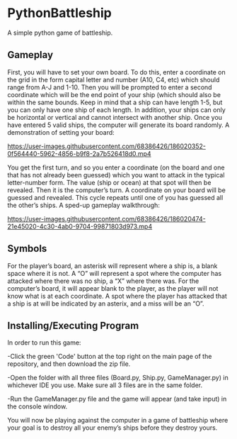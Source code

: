 # PythonBattleship
A simple python game of battleship.


## Gameplay
First, you will have to set your own board. To do this, enter a coordinate on the grid in the form capital letter and number (A10, C4, etc) 
which should range from A-J and 1-10. Then you will be prompted to enter a second coordinate which will be the end point of your ship 
(which should also be within the same bounds. Keep in mind that a ship can have length 1-5, but you can only have one ship of each length. 
In addition, your ships can only be horizontal or vertical and cannot intersect with another ship. Once you have entered 5 valid ships, 
the computer will generate its board randomly. A demonstration of setting your board:



https://user-images.githubusercontent.com/68386426/186020352-0f564440-5962-4856-b9f8-2a7b526418d0.mp4



You get the first turn, and so you enter a coordinate (on the board and one that has not already been guessed) which you want to attack in 
the typical letter-number form. The value (ship or ocean) at that spot will then be revealed. Then it is the computer’s turn. A coordinate on 
your board will be guessed and revealed. This cycle repeats until one of you has guessed all the other’s ships. A sped-up gameplay walkthrough:



https://user-images.githubusercontent.com/68386426/186020474-21e45020-4c30-4ab0-9704-99871803d973.mp4



## Symbols
For the player’s board, an asterisk will represent where a ship is, a blank space where it is not. A “O” will represent a spot where 
the computer has attacked where there was no ship, a “X” where there was. For the computer’s board, it will appear blank to the player, 
as the player will not know what is at each coordinate. A spot where the player has attacked that a ship is at will be indicated by 
an asterix, and a miss will be an “O”.


## Installing/Executing Program
In order to run this game:

-Click the green 'Code' button at the top right on the main page of the repository, and then download the zip file.

-Open the folder with all three files (Board.py, Ship.py, GameManager.py) in whichever IDE you use. Make sure all 3 files are in the same folder.

-Run the GameManager.py file and the game will appear (and take input) in the console window. 

You will now be playing against the computer in a game of battleship where your goal is to destroy all your enemy’s ships before they destroy yours. 

